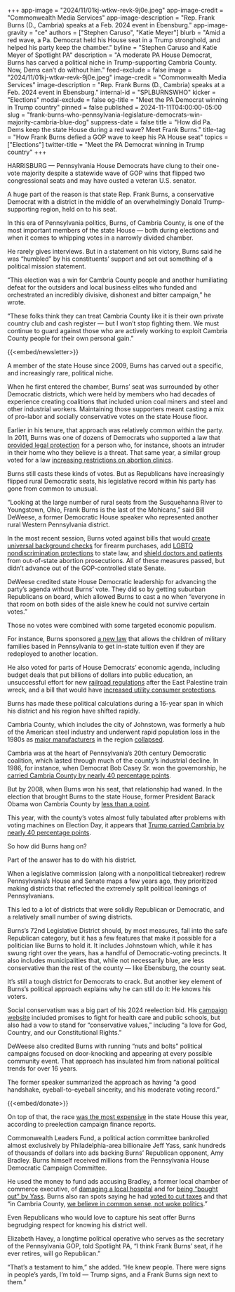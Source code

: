 +++
app-image = "2024/11/01kj-wtkw-revk-9j0e.jpeg"
app-image-credit = "Commonwealth Media Services"
app-image-description = "Rep. Frank Burns (D., Cambria) speaks at a Feb. 2024 event in Ebensburg."
app-image-gravity = "ce"
authors = ["Stephen Caruso", "Katie Meyer"]
blurb = "Amid a red wave, a Pa. Democrat held his House seat in a Trump stronghold, and helped his party keep the chamber."
byline = "Stephen Caruso and Katie Meyer of Spotlight PA"
description = "A moderate PA House Democrat, Burns has carved a political niche in Trump-supporting Cambria County. Now, Dems can’t do without him."
feed-exclude = false
image = "2024/11/01kj-wtkw-revk-9j0e.jpeg"
image-credit = "Commonwealth Media Services"
image-description = "Rep. Frank Burns (D., Cambria) speaks at a Feb. 2024 event in Ebensburg."
internal-id = "SPLBURNSWHO"
kicker = "Elections"
modal-exclude = false
og-title = "Meet the PA Democrat winning in Trump country"
pinned = false
published = 2024-11-11T04:00:00-05:00
slug = "frank-burns-who-pennsylvania-legislature-democrats-win-majority-cambria-blue-dog"
suppress-date = false
title = "How did Pa. Dems keep the state House during a red wave? Meet Frank Burns."
title-tag = "How Frank Burns defied a GOP wave to keep his PA House seat"
topics = ["Elections"]
twitter-title = "Meet the PA Democrat winning in Trump country"
+++

HARRISBURG — Pennsylvania House Democrats have clung to their one-vote majority despite a statewide wave of GOP wins that flipped two congressional seats and may have ousted a veteran U.S. senator.

A huge part of the reason is that state Rep. Frank Burns, a conservative Democrat with a district in the middle of an overwhelmingly Donald Trump-supporting region, held on to his seat.

In this era of Pennsylvania politics, Burns, of Cambria County, is one of the most important members of the state House — both during elections and when it comes to whipping votes in a narrowly divided chamber.

He rarely gives interviews. But in a statement on his victory, Burns said he was “humbled” by his constituents’ support and set out something of a political mission statement.

“This election was a win for Cambria County people and another humiliating defeat for the outsiders and local business elites who funded and orchestrated an incredibly divisive, dishonest and bitter campaign,” he wrote.

“These folks think they can treat Cambria County like it is their own private country club and cash register — but I won’t stop fighting them. We must continue to guard against those who are actively working to exploit Cambria County people for their own personal gain.”

{{<embed/newsletter>}}

A member of the state House since 2009, Burns has carved out a specific, and increasingly rare, political niche.

When he first entered the chamber, Burns’ seat was surrounded by other Democratic districts, which were held by members who had decades of experience creating coalitions that included union coal miners and steel and other industrial workers. Maintaining those supporters meant casting a mix of pro-labor and socially conservative votes on the state House floor.

Earlier in his tenure, that approach was relatively common within the party. In 2011, Burns was one of dozens of Democrats who supported a law that <a href="https://www.legis.state.pa.us/CFDOCS/Legis/RC/Public/rc_view_action2.cfm?sess_yr=2011&amp;sess_ind=0&amp;rc_body=H&amp;rc_nbr=189">provided legal protection</a> for a person who, for instance, shoots an intruder in their home who they believe is a threat. That same year, a similar group voted for a law <a href="https://www.legis.state.pa.us/CFDOCS/Legis/RC/Public/rc_view_action2.cfm?sess_yr=2011&amp;sess_ind=0&amp;rc_body=H&amp;rc_nbr=981">increasing restrictions on abortion clinics</a>.

Burns still casts these kinds of votes. But as Republicans have increasingly flipped rural Democratic seats, his legislative record within his party has gone from common to unusual.

“Looking at the large number of rural seats from the Susquehanna River to Youngstown, Ohio, Frank Burns is the last of the Mohicans,” said Bill DeWeese, a former Democratic House speaker who represented another rural Western Pennsylvania district.

In the most recent session, Burns voted against bills that would <a href="https://www.legis.state.pa.us/cfdocs/Legis/RC/Public/rc_view_action2.cfm?sess_yr=2023&amp;sess_ind=0&amp;rc_body=H&amp;rc_nbr=96">create universal background checks</a> for firearm purchases, add <a href="https://www.legis.state.pa.us/CFDOCS/Legis/RC/Public/rc_view_action2.cfm?sess_yr=2023&amp;sess_ind=0&amp;rc_body=H&amp;rc_nbr=71">LGBTQ nondiscrimination protections</a> to state law, and <a href="https://www.legis.state.pa.us/cfdocs/billinfo/billinfo.cfm?syear=2023&amp;sind=0&amp;body=H&amp;type=B&amp;bn=1786">shield doctors and patients</a> from out-of-state abortion prosecutions. All of these measures passed, but didn’t advance out of the GOP-controlled state Senate.

DeWeese credited state House Democratic leadership for advancing the party’s agenda without Burns’ vote. They did so by getting suburban Republicans on board, which allowed Burns to cast a no when “everyone in that room on both sides of the aisle knew he could not survive certain votes.”

Those no votes were combined with some targeted economic populism.

For instance, Burns sponsored <a href="https://www.pahouse.com/InTheNews/NewsRelease/?id=131414">a new law</a> that allows the children of military families based in Pennsylvania to get in-state tuition even if they are redeployed to another location.

He also voted for parts of House Democrats’ economic agenda, including budget deals that put billions of dollars into public education, an unsuccessful effort for new <a href="https://www.spotlightpa.org/news/2023/06/east-palestine-ohio-train-derailment-pa-legislature-safety-bill/">railroad regulations</a> after the East Palestine train wreck, and a bill that would have <a href="https://www.legis.state.pa.us/CFDOCS/Legis/RC/Public/rc_view_action2.cfm?sess_yr=2023&amp;sess_ind=0&amp;rc_body=H&amp;rc_nbr=1500">increased utility consumer protections</a>.

Burns has made these political calculations during a 16-year span in which his district and his region have shifted rapidly.

Cambria County, which includes the city of Johnstown, was formerly a hub of the American steel industry and underwent rapid population loss in the 1980s as <a href="https://storymaps.arcgis.com/stories/193c7822ffbf42e1bc3be7a463f69054">major manufacturers</a> in the region <a href="https://pa-history.org/wp-content/uploads/2021/01/Roth-Marcus-prize-pdf.pdf">collapsed</a>.

Cambria was at the heart of Pennsylvania’s 20th century Democratic coalition, which lasted through much of the county’s industrial decline. In 1986, for instance, when Democrat Bob Casey Sr. won the governorship, he <a href="https://uselectionatlas.org/RESULTS/state.php?fips=42&amp;year=1986&amp;f=0&amp;off=5&amp;elect=0">carried Cambria County by nearly 40 percentage points</a>.

But by 2008, when Burns won his seat, that relationship had waned. In the election that brought Burns to the state House, former President Barack Obama won Cambria County by <a href="https://uselectionatlas.org/RESULTS/state.php?year=2008&amp;fips=42&amp;f=0&amp;off=0&amp;elect=0">less than a point</a>.

This year, with the county’s votes almost fully tabulated after problems with voting machines on Election Day, it appears that <a href="https://www.nytimes.com/interactive/2024/11/05/us/elections/results-pennsylvania-president.html">Trump carried Cambria by nearly 40 percentage points</a>.

So how did Burns hang on?

Part of the answer has to do with his district.

When a legislative commission (along with a nonpolitical tiebreaker) redrew Pennsylvania’s House and Senate maps a few years ago, they prioritized making districts that reflected the extremely split political leanings of Pennsylvanians.

This led to a lot of districts that were solidly Republican or Democratic, and a relatively small number of swing districts.

Burns’s 72nd Legislative District should, by most measures, fall into the safe Republican category, but it has a few features that make it possible for a politician like Burns to hold it. It includes Johnstown which, while it has swung right over the years, has a handful of Democratic-voting precincts. It also includes municipalities that, while not necessarily blue, are less conservative than the rest of the county — like Ebensburg, the county seat.

It’s still a tough district for Democrats to crack. But another key element of Burns’s political approach explains why he can still do it: He knows his voters.

Social conservatism was a big part of his 2024 reelection bid. His <a href="https://frankburns4pa.com/">campaign website</a> included promises to fight for health care and public schools, but also had a vow to stand for “conservative values,” including “a love for God, Country, and our Constitutional Rights.”

DeWeese also credited Burns with running “nuts and bolts” political campaigns focused on door-knocking and appearing at every possible community event. That approach has insulated him from national political trends for over 16 years.

The former speaker summarized the approach as having “a good handshake, eyeball-to-eyeball sincerity, and his moderate voting record.”

{{<embed/donate>}}

On top of that, the race <a href="https://www.spotlightpa.org/news/2024/11/pennsylvania-election-2024-state-house-senate-majority-spending/">was the most expensive</a> in the state House this year, according to preelection campaign finance reports.

Commonwealth Leaders Fund, a political action committee bankrolled almost exclusively by Philadelphia-area billionaire Jeff Yass, sank hundreds of thousands of dollars into ads backing Burns’ Republican opponent, Amy Bradley. Burns himself received millions from the Pennsylvania House Democratic Campaign Committee.

He used the money to fund ads accusing Bradley, a former local chamber of commerce executive, of <a href="https://www.facebook.com/100011402108097/videos/859206508969148/">damaging a local hospital</a> and for <a href="https://www.facebook.com/100011402108097/videos/7743189192402872/">being “bought out” by Yass</a>. Burns also ran spots saying he had <a href="https://www.facebook.com/100011402108097/videos/376707458826952/">voted to cut taxes</a> and that “in Cambria County, <a href="https://www.facebook.com/100011402108097/videos/413697408127352/">we believe in common sense, not woke politics</a>.”

Even Republicans who would love to capture his seat offer Burns begrudging respect for knowing his district well.

Elizabeth Havey, a longtime political operative who serves as the secretary of the Pennsylvania GOP, told Spotlight PA, “I think Frank Burns’ seat, if he ever retires, will go Republican.”

“That’s a testament to him,” she added. “He knew people. There were signs in people’s yards, I’m told — Trump signs, and a Frank Burns sign next to them.”

